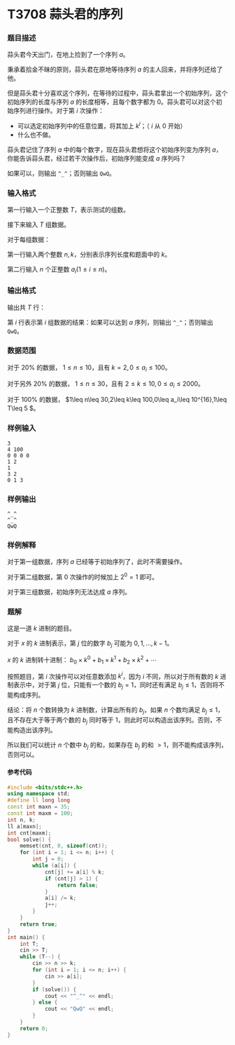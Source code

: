 # T3708 蒜头君的序列

### 题目描述

蒜头君今天出门，在地上捡到了一个序列 $a$。

秉承着拾金不昧的原则，蒜头君在原地等待序列 $a$ 的主人回来，并将序列还给了他。

但是蒜头君十分喜欢这个序列，在等待的过程中，蒜头君拿出一个初始序列，这个初始序列的长度与序列 $a$ 的长度相等，且每个数字都为 $0$。蒜头君可以对这个初始序列进行操作。对于第 $i$ 次操作：

*   可以选定初始序列中的任意位置，将其加上 $k^i$；（ $i$ 从 $0$ 开始）
*   什么也不做。

蒜头君记住了序列 $a$ 中的每个数字，现在蒜头君想将这个初始序列变为序列 $a$，你能告诉蒜头君，经过若干次操作后，初始序列能变成 $a$ 序列吗？

如果可以，则输出 `^_^`；否则输出 `QwQ`。

### 输入格式

第一行输入一个正整数 $T$，表示测试的组数。

接下来输入 $T$ 组数据。

对于每组数据：

第一行输入两个整数 $n,k$，分别表示序列长度和题面中的 $k$。

第二行输入 $n$ 个正整数 $a_i(1\leq i\leq n)$。


### 输出格式

输出共 $T$ 行：

第 $i$ 行表示第 $i$ 组数据的结果：如果可以达到 $a$ 序列，则输出 `^_^`；否则输出 `QwQ`。


### 数据范围

对于 $20\%$ 的数据， $1\leq n\leq 10$，且有 $k=2,0\leq a_i\leq 100$。

对于另外 $20\%$ 的数据， $1\leq n\leq 30$，且有 $2\leq k\leq 10,0\leq a_i\leq 2000$。

对于 $100\%$ 的数据， $1\leq n\leq 30,2\leq k\leq 100,0\leq a_i\leq 10^{16},1\leq T\leq 5 $。

### 样例输入

```
3
4 100
0 0 0 0
1 2
1
3 2
0 1 3
```

### 样例输出

```
^_^
^_^
QwQ
```

### 样例解释

对于第一组数据，序列 $a$ 已经等于初始序列了，此时不需要操作。

对于第二组数据，第 $0$ 次操作的时候加上 $2^0=1$ 即可。

对于第三组数据，初始序列无法达成 $a$ 序列。



<div style="page-break-after: always"></div>

### 题解
这是一道 $k$ 进制的题目。

对于 $x$ 的 $k$ 进制表示，第 $j$ 位的数字 $b_j$ 可能为 $0,1,...,k-1$。

$x$ 的 $k$ 进制转十进制： $b_0 \times k^0 + b_1 \times k^1 + b_2 \times k^2 + \cdots$

按照题目，第 $i$ 次操作可以对任意数添加 $k^i$，因为 $i$ 不同，所以对于所有数的 $k$ 进制表示中，对于第 $j$ 位，只能有一个数的 $b_j = 1$，同时还有满足 $b_j \leq 1$，否则将不能构成序列。

结论：将 $n$ 个数转换为 $k$ 进制数，计算出所有的 $b_j$，如果 $n$ 个数均满足 $b_j \leq 1$，且不存在大于等于两个数的 $b_j$ 同时等于 $1$，则此时可以构造出该序列。否则，不能构造出该序列。

所以我们可以统计 $n$ 个数中 $b_j$ 的和，如果存在 $b_j$ 的和 $>1$，则不能构成该序列，否则可以。

#### 参考代码

```c++
#include <bits/stdc++.h>
using namespace std;
#define ll long long
const int maxn = 35;
const int maxm = 100;
int n, k;
ll a[maxn];
int cnt[maxm];
bool solve() {
    memset(cnt, 0, sizeof(cnt));
    for (int i = 1; i <= n; i++) {
        int j = 0;
        while (a[i]) {
            cnt[j] += a[i] % k;
            if (cnt[j] > 1) {
                return false;
            }
            a[i] /= k;
            j++;
        }
    }
    return true;
}
int main() {
    int T;
    cin >> T;
    while (T--) {
        cin >> n >> k;
        for (int i = 1; i <= n; i++) {
            cin >> a[i];
        }
        if (solve()) {
            cout << "^_^" << endl;
        } else {
            cout << "QwQ" << endl;
        }
    }
    return 0;
}


```

<div style="page-break-after: always"></div>

